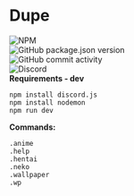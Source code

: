 # Dupe  
![NPM](https://img.shields.io/npm/l/express)  
![GitHub package.json version](https://img.shields.io/github/package-json/v/moyshik7/dupe)  
![GitHub commit activity](https://img.shields.io/github/commit-activity/m/moyshik7/dupe)  
![Discord](https://img.shields.io/discord/670259021428555807)  
**Requirements - dev**  
```
npm install discord.js
npm install nodemon
npm run dev
```
  
  
**Commands:**  

`.anime`  
`.help`  
`.hentai`  
`.neko`  
`.wallpaper`  
`.wp`  

